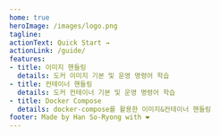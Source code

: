 ```yaml
---
home: true
heroImage: /images/logo.png
tagline: 
actionText: Quick Start →
actionLink: /guide/
features:
- title: 이미지 핸들링
  details: 도커 이미지 기본 및 운영 명령어 학습
- title: 컨테이너 핸들링
  details: 도커 컨테이너 기본 및 운영 명령어 학습
- title: Docker Compose
  details: docker-compose를 활용한 이미지&컨테이너 핸들링
footer: Made by Han So-Ryong with ❤️
---
```

